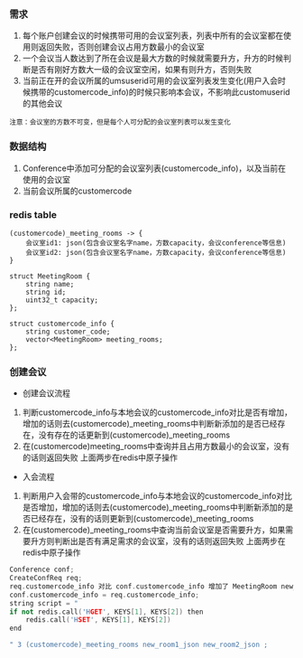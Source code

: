 ### 需求
1. 每个账户创建会议的时候携带可用的会议室列表，列表中所有的会议室都在使用则返回失败，否则创建会议占用方数最小的会议室
2. 一个会议当人数达到了所在会议是最大方数的时候就需要升方，升方的时候判断是否有刚好方数大一级的会议室空闲，如果有则升方，否则失败
3. 当前正在开的会议所属的umsuserid可用的会议室列表发生变化(用户入会时候携带的customercode_info)的时候只影响本会议，不影响此customuserid的其他会议
```
注意：会议室的方数不可变，但是每个人可分配的会议室列表可以发生变化
```

### 数据结构
1. Conference中添加可分配的会议室列表(customercode_info)，以及当前在使用的会议室
2. 当前会议所属的customercode

### redis table
```
(customercode)_meeting_rooms -> {
    会议室id1: json(包含会议室名字name，方数capacity，会议conference等信息)
    会议室id2: json(包含会议室名字name，方数capacity，会议conference等信息)
}
```

```
struct MeetingRoom {
    string name;
    string id;
    uint32_t capacity;
};

struct customercode_info {
    string customer_code;
    vector<MeetingRoom> meeting_rooms;
};
```

### 创建会议
+ 创建会议流程
1. 判断customercode_info与本地会议的customercode_info对比是否有增加，增加的话则去(customercode)_meeting_rooms中判断新添加的是否已经存在，没有存在的话更新到(customercode)_meeting_rooms
2. 在(customercode)meeting_rooms中查询并且占用方数最小的会议室，没有的话则返回失败
上面两步在redis中原子操作

+ 入会流程
1. 判断用户入会带的customercode_info与本地会议的customercode_info对比是否增加，增加的话则去(customercode)_meeting_rooms中判断新添加的是否已经存在，没有的话则更新到(customercode)_meeting_rooms
2. 在(customercode)_meeting_rooms中查询当前会议室是否需要升方，如果需要升方则判断出是否有满足需求的会议室，没有的话则返回失败
上面两步在redis中原子操作

```cpp
Conference conf;
CreateConfReq req;
req.customercode_info 对比 conf.customercode_info 增加了 MeetingRoom new_room1 new_room2;
conf.customercode_info = req.customercode_info;
string script = "
if not redis.call('HGET', KEYS[1], KEYS[2]) then
    redis.call('HSET', KEYS[1], KEYS[2])
end

" 3 (customercode)_meeting_rooms new_room1_json new_room2_json ;
```

